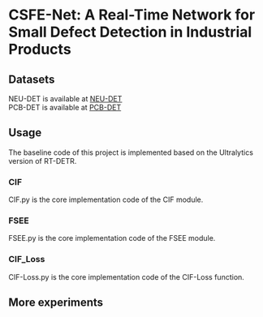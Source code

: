 # CSFE-Net: A Real-Time Network for Small Defect Detection in Industrial Products
## Datasets
NEU-DET is available at [NEU-DET](http://faculty.neu.edu.cn/songkechen/zh_CN/zdylm/263270/list/index.htm)  
PCB-DET is available at [PCB-DET](https://robotics.pkusz.edu.cn/resources/dataset/)
## Usage
The baseline code of this project is implemented based on the Ultralytics version of RT-DETR.
### CIF
CIF.py is the core implementation code of the CIF module.
### FSEE
FSEE.py is the core implementation code of the FSEE module.
### CIF_Loss
CIF-Loss.py is the core implementation code of the CIF-Loss function.
## More experiments
